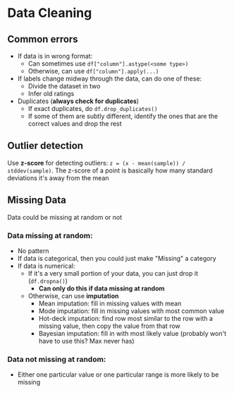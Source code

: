 # Data Cleaning

## Common errors

- If data is in wrong format:
  - Can sometimes use `df["column"].astype(<some type>)`
  - Otherwise, can use `df["column"].apply(...)`
- If labels change midway through the data, can do one of these:
  - Divide the dataset in two
  - Infer old ratings
- Duplicates (**always check for duplicates**)
  - If exact duplicates, do `df.drop_duplicates()`
  - If some of them are subtly different, identify the ones that are the correct values and drop the rest

## Outlier detection

Use **z-score** for detecting outliers: `z = (x - mean(sample)) / stddev(sample)`.
The z-score of a point is basically how many standard deviations it's away from the mean

## Missing Data

Data could be missing at random or not

### Data missing at random:

- No pattern
- If data is categorical, then you could just make "Missing" a category
- If data is numerical:
  - If it's a very small portion of your data, you can just drop it (`df.dropna()`)
    - **Can only do this if data missing at random**
  - Otherwise, can use **imputation**
    - Mean imputation: fill in missing values with mean
    - Mode imputation: fill in missing values with most common value
    - Hot-deck imputation: find row most similar to the row with a missing value, then copy the value from that row
    - Bayesian imputation: fill in with most likely value (probably won't have to use this? Max never has)

### Data not missing at random:

- Either one particular value or one particular range is more likely to be missing


